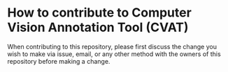 # How to contribute to Computer Vision Annotation Tool (CVAT)

When contributing to this repository, please first discuss the change you wish to make via issue,
email, or any other method with the owners of this repository before making a change.
